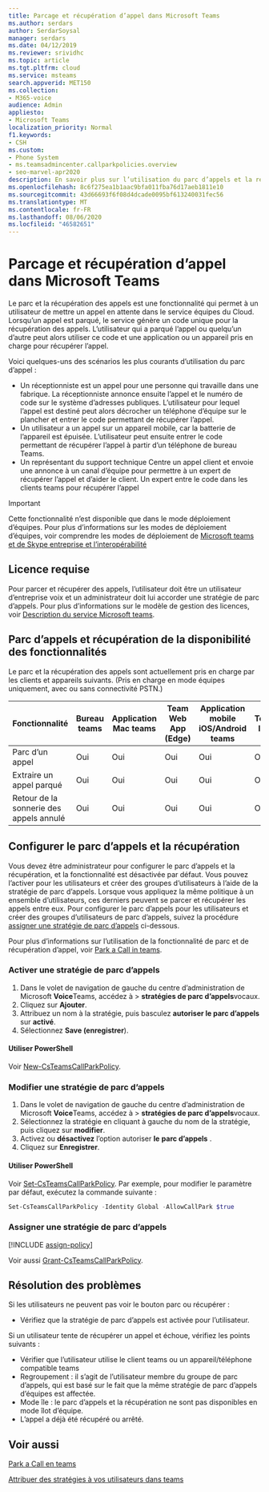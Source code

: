```yaml
---
title: Parcage et récupération d’appel dans Microsoft Teams
ms.author: serdars
author: SerdarSoysal
manager: serdars
ms.date: 04/12/2019
ms.reviewer: srividhc
ms.topic: article
ms.tgt.pltfrm: cloud
ms.service: msteams
search.appverid: MET150
ms.collection:
- M365-voice
audience: Admin
appliesto:
- Microsoft Teams
localization_priority: Normal
f1.keywords:
- CSH
ms.custom:
- Phone System
- ms.teamsadmincenter.callparkpolicies.overview
- seo-marvel-apr2020
description: En savoir plus sur l’utilisation du parc d’appels et la récupération pour mettre un appel en attente dans le service équipes du Cloud.
ms.openlocfilehash: 8c6f275ea1b1aac9bfa011fba76d17aeb1811e10
ms.sourcegitcommit: 43d66693f6f08d4dcade0095bf613240031fec56
ms.translationtype: MT
ms.contentlocale: fr-FR
ms.lasthandoff: 08/06/2020
ms.locfileid: "46582651"
---
```

# <a name="call-park-and-retrieve-in-microsoft-teams"></a>Parcage et récupération d’appel dans Microsoft Teams

Le parc et la récupération des appels est une fonctionnalité qui permet à un utilisateur de mettre un appel en attente dans le service équipes du Cloud. Lorsqu’un appel est parqué, le service génère un code unique pour la récupération des appels. L’utilisateur qui a parqué l’appel ou quelqu’un d’autre peut alors utiliser ce code et une application ou un appareil pris en charge pour récupérer l’appel. 

Voici quelques-uns des scénarios les plus courants d’utilisation du parc d’appel : 

- Un réceptionniste est un appel pour une personne qui travaille dans une fabrique. La réceptionniste annonce ensuite l’appel et le numéro de code sur le système d’adresses publiques. L’utilisateur pour lequel l’appel est destiné peut alors décrocher un téléphone d’équipe sur le plancher et entrer le code permettant de récupérer l’appel.
- Un utilisateur a un appel sur un appareil mobile, car la batterie de l’appareil est épuisée. L’utilisateur peut ensuite entrer le code permettant de récupérer l’appel à partir d’un téléphone de bureau Teams.
- Un représentant du support technique Centre un appel client et envoie une annonce à un canal d’équipe pour permettre à un expert de récupérer l’appel et d’aider le client. Un expert entre le code dans les clients teams pour récupérer l’appel

> [!IMPORTANT]
> Cette fonctionnalité n’est disponible que dans le mode déploiement d’équipes. Pour plus d’informations sur les modes de déploiement d’équipes, voir comprendre les modes de déploiement de [Microsoft teams et de Skype entreprise et l’interopérabilité](teams-and-skypeforbusiness-coexistence-and-interoperability.md)

## <a name="license-required"></a>Licence requise

Pour parcer et récupérer des appels, l’utilisateur doit être un utilisateur d’entreprise voix et un administrateur doit lui accorder une stratégie de parc d’appels. Pour plus d’informations sur le modèle de gestion des licences, voir [Description du service Microsoft teams](https://docs.microsoft.com/office365/servicedescriptions/teams-service-description).

## <a name="call-park-and-retrieve-feature-availability"></a>Parc d’appels et récupération de la disponibilité des fonctionnalités

Le parc et la récupération des appels sont actuellement pris en charge par les clients et appareils suivants. (Pris en charge en mode équipes uniquement, avec ou sans connectivité PSTN.)

| Fonctionnalité | Bureau teams | Application Mac teams | Team Web App (Edge) |Application mobile iOS/Android teams | Téléphone IP teams | Téléphone IP Skype entreprise |
|------------|---------------|---------------|----------------------|-----------------------------|----------------|-----------------------------|
| Parc d’un appel | Oui | Oui | Oui | Oui | Oui | Non |
| Extraire un appel parqué | Oui | Oui | Oui | Oui | Oui | Non |
| Retour de la sonnerie des appels annulé | Oui | Oui | Oui | Oui | Oui | Non |

## <a name="configure-call-park-and-retrieve"></a>Configurer le parc d’appels et la récupération

Vous devez être administrateur pour configurer le parc d’appels et la récupération, et la fonctionnalité est désactivée par défaut. Vous pouvez l’activer pour les utilisateurs et créer des groupes d’utilisateurs à l’aide de la stratégie de parc d’appels. Lorsque vous appliquez la même politique à un ensemble d’utilisateurs, ces derniers peuvent se parcer et récupérer les appels entre eux. Pour configurer le parc d’appels pour les utilisateurs et créer des groupes d’utilisateurs de parc d’appels, suivez la procédure [assigner une stratégie de parc d’appels](#assign-a-call-park-policy) ci-dessous.

Pour plus d’informations sur l’utilisation de la fonctionnalité de parc et de récupération d’appel, voir [Park a Call in teams](https://support.office.com/article/park-a-call-in-teams-8538c063-d676-4e9a-8045-fc3b7299bb2f).

### <a name="enable-a-call-park-policy"></a>Activer une stratégie de parc d’appels

1. Dans le volet de navigation de gauche du centre d’administration de Microsoft **Voice**Teams, accédez à  >  **stratégies de parc d’appels**vocaux.
2. Cliquez sur **Ajouter**.
3. Attribuez un nom à la stratégie, puis basculez **autoriser le parc d’appels** sur **activé**.
4. Sélectionnez **Save (enregistrer**).

#### <a name="using-powershell"></a>Utiliser PowerShell

Voir [New-CsTeamsCallParkPolicy](https://docs.microsoft.com/powershell/module/skype/new-csteamscallparkpolicy?view=skype-ps).

### <a name="edit-a-call-park-policy"></a>Modifier une stratégie de parc d’appels

1. Dans le volet de navigation de gauche du centre d’administration de Microsoft **Voice**Teams, accédez à  >  **stratégies de parc d’appels**vocaux.
2. Sélectionnez la stratégie en cliquant à gauche du nom de la stratégie, puis cliquez sur **modifier**.
3. Activez ou **désactivez** l’option autoriser **le** **parc d’appels** .
4. Cliquez sur **Enregistrer**.

#### <a name="using-powershell"></a>Utiliser PowerShell

Voir [Set-CsTeamsCallParkPolicy](https://docs.microsoft.com/powershell/module/skype/set-csteamscallparkpolicy?view=skype-ps). Par exemple, pour modifier le paramètre par défaut, exécutez la commande suivante :

  ```PowerShell
  Set-CsTeamsCallParkPolicy -Identity Global -AllowCallPark $true
  ```

### <a name="assign-a-call-park-policy"></a>Assigner une stratégie de parc d’appels

[!INCLUDE [assign-policy](includes/assign-policy.md)]
 
Voir aussi [Grant-CsTeamsCallParkPolicy](https://docs.microsoft.com/powershell/module/skype/grant-csteamscallparkpolicy?view=skype-ps).

## <a name="troubleshooting"></a>Résolution des problèmes

Si les utilisateurs ne peuvent pas voir le bouton parc ou récupérer : 

- Vérifiez que la stratégie de parc d’appels est activée pour l’utilisateur. 

Si un utilisateur tente de récupérer un appel et échoue, vérifiez les points suivants :

- Vérifier que l’utilisateur utilise le client teams ou un appareil/téléphone compatible teams
- Regroupement : il s’agit de l’utilisateur membre du groupe de parc d’appels, qui est basé sur le fait que la même stratégie de parc d’appels d’équipes est affectée. 
- Mode île : le parc d’appels et la récupération ne sont pas disponibles en mode îlot d’équipe.
- L’appel a déjà été récupéré ou arrêté.

## <a name="related-topics"></a>Voir aussi

[Park a Call en teams](https://support.office.com/article/park-a-call-in-teams-8538c063-d676-4e9a-8045-fc3b7299bb2f)

[Attribuer des stratégies à vos utilisateurs dans teams](assign-policies.md)
